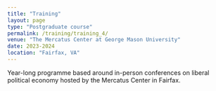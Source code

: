 ```yaml
---
title: "Training"
layout: page
type: "Postgraduate course"
permalink: /training/training_4/
venue: "The Mercatus Center at George Mason University"
date: 2023-2024
location: "Fairfax, VA"
---
```


Year-long programme based around in-person conferences on liberal political economy hosted by the Mercatus Center in Fairfax.
